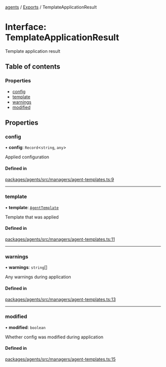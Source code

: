 <!-- 
 ⚠️  AUTO-GENERATED FILE - DO NOT EDIT MANUALLY
 This file is automatically generated by scripts/docs-generator.js
 To make changes, edit the source TypeScript files or update the generator script
-->

[agents](../../) / [Exports](../modules) / TemplateApplicationResult

# Interface: TemplateApplicationResult

Template application result

## Table of contents

### Properties

- [config](TemplateApplicationResult#config)
- [template](TemplateApplicationResult#template)
- [warnings](TemplateApplicationResult#warnings)
- [modified](TemplateApplicationResult#modified)

## Properties

### config

• **config**: `Record`\<`string`, `any`\>

Applied configuration

#### Defined in

[packages/agents/src/managers/agent-templates.ts:9](https://github.com/woojubb/robota/blob/411e4a15f65b96ceeb9a966ecfd26b5a6b3b568b/packages/agents/src/managers/agent-templates.ts#L9)

___

### template

• **template**: [`AgentTemplate`](AgentTemplate)

Template that was applied

#### Defined in

[packages/agents/src/managers/agent-templates.ts:11](https://github.com/woojubb/robota/blob/411e4a15f65b96ceeb9a966ecfd26b5a6b3b568b/packages/agents/src/managers/agent-templates.ts#L11)

___

### warnings

• **warnings**: `string`[]

Any warnings during application

#### Defined in

[packages/agents/src/managers/agent-templates.ts:13](https://github.com/woojubb/robota/blob/411e4a15f65b96ceeb9a966ecfd26b5a6b3b568b/packages/agents/src/managers/agent-templates.ts#L13)

___

### modified

• **modified**: `boolean`

Whether config was modified during application

#### Defined in

[packages/agents/src/managers/agent-templates.ts:15](https://github.com/woojubb/robota/blob/411e4a15f65b96ceeb9a966ecfd26b5a6b3b568b/packages/agents/src/managers/agent-templates.ts#L15)
